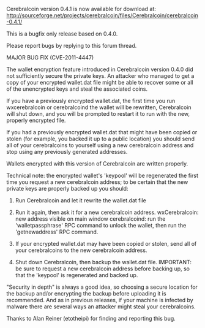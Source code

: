 Cerebralcoin version 0.4.1 is now available for download at:
http://sourceforge.net/projects/cerebralcoin/files/Cerebralcoin/cerebralcoin-0.4.1/

This is a bugfix only release based on 0.4.0.

Please report bugs by replying to this forum thread.

MAJOR BUG FIX  (CVE-2011-4447)

The wallet encryption feature introduced in Cerebralcoin version 0.4.0 did not sufficiently secure the private keys. An attacker who
managed to get a copy of your encrypted wallet.dat file might be able to recover some or all of the unencrypted keys and steal the
associated coins.

If you have a previously encrypted wallet.dat, the first time you run wxcerebralcoin or cerebralcoind the wallet will be rewritten, Cerebralcoin will
shut down, and you will be prompted to restart it to run with the new, properly encrypted file.

If you had a previously encrypted wallet.dat that might have been copied or stolen (for example, you backed it up to a public
location) you should send all of your cerebralcoins to yourself using a new cerebralcoin address and stop using any previously generated addresses.

Wallets encrypted with this version of Cerebralcoin are written properly.

Technical note: the encrypted wallet's 'keypool' will be regenerated the first time you request a new cerebralcoin address; to be certain that the
new private keys are properly backed up you should:

1. Run Cerebralcoin and let it rewrite the wallet.dat file

2. Run it again, then ask it for a new cerebralcoin address.
wxCerebralcoin: new address visible on main window
cerebralcoind: run the 'walletpassphrase' RPC command to unlock the wallet,  then run the 'getnewaddress' RPC command.

3. If your encrypted wallet.dat may have been copied or stolen, send all of your cerebralcoins to the new cerebralcoin address.

4. Shut down Cerebralcoin, then backup the wallet.dat file.
IMPORTANT: be sure to request a new cerebralcoin address before backing up, so that the 'keypool' is regenerated and backed up.

"Security in depth" is always a good idea, so choosing a secure location for the backup and/or encrypting the backup before uploading it is recommended. And as in previous releases, if your machine is infected by malware there are several ways an attacker might steal your cerebralcoins.

Thanks to Alan Reiner (etotheipi) for finding and reporting this bug.
